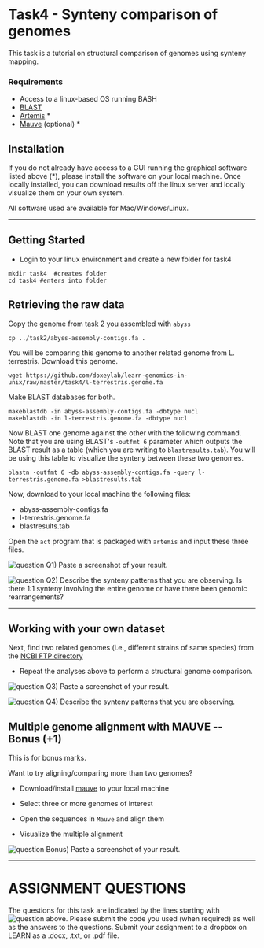 # Task4 - Synteny comparison of genomes

This task is a tutorial on structural comparison of genomes using synteny mapping.

### Requirements

* Access to a linux-based OS running BASH
* [BLAST](http://blast.ncbi.nlm.nih.gov/)
* [Artemis](http://sanger-pathogens.github.io/Artemis/Artemis/) *
* [Mauve](http://darlinglab.org/mauve/download.html) (optional) *

## Installation

If you do not already have access to a GUI running the graphical software listed above (*), please install the software on your local machine. Once locally installed, you can download results off the linux server and locally visualize them on your own system.

All software used are available for Mac/Windows/Linux.

---

## Getting Started

* Login to your linux environment and create a new folder for task4

```
mkdir task4  #creates folder
cd task4 #enters into folder
```

## Retrieving the raw data

Copy the genome from task 2 you assembled with `abyss`

```
cp ../task2/abyss-assembly-contigs.fa . 
```

You will be comparing this genome to another related genome from L. terrestris. Download this genome.

```
wget https://github.com/doxeylab/learn-genomics-in-unix/raw/master/task4/l-terrestris.genome.fa
```

Make BLAST databases for both.

```
makeblastdb -in abyss-assembly-contigs.fa -dbtype nucl
makeblastdb -in l-terrestris.genome.fa -dbtype nucl
```

Now BLAST one genome against the other with the following command. Note that you are using BLAST's `-outfmt 6` parameter which outputs the BLAST result as a table (which you are writing to `blastresults.tab`). You will be using this table to visualize the synteny between these two genomes.

```
blastn -outfmt 6 -db abyss-assembly-contigs.fa -query l-terrestris.genome.fa >blastresults.tab
```

Now, download to your local machine the following files:

* abyss-assembly-contigs.fa
* l-terrestris.genome.fa
* blastresults.tab

Open the `act` program that is packaged with `artemis` and input these three files.

![question](https://github.com/doxeylab/learn-genomics-in-unix/raw/master/questionbox.png) Q1) Paste a screenshot of your result.

![question](https://github.com/doxeylab/learn-genomics-in-unix/raw/master/questionbox.png) Q2) Describe the synteny patterns that you are observing. Is there 1:1 synteny involving the entire genome or have there been genomic rearrangements?

---

## Working with your own dataset

Next, find two related genomes (i.e., different strains of same species)  from the [NCBI FTP directory](ftp://ftp.ncbi.nlm.nih.gov/genomes/archive/old_genbank/Bacteria/)

* Repeat the analyses above to perform a structural genome comparison.

![question](https://github.com/doxeylab/learn-genomics-in-unix/raw/master/questionbox.png) Q3) Paste a screenshot of your result.

![question](https://github.com/doxeylab/learn-genomics-in-unix/raw/master/questionbox.png) Q4) Describe the synteny patterns that you are observing.


## Multiple genome alignment with MAUVE -- Bonus (+1)

This is for bonus marks.

Want to try aligning/comparing more than two genomes? 

* Download/install [mauve](http://darlinglab.org/mauve/download.html) to your local machine

* Select three or more genomes of interest

* Open the sequences in `Mauve` and align them

* Visualize the multiple alignment

![question](https://github.com/doxeylab/learn-genomics-in-unix/raw/master/questionbox.png) Bonus) Paste a screenshot of your result.


---


# ASSIGNMENT QUESTIONS

The questions for this task are indicated by the lines starting with ![question](https://github.com/doxeylab/learn-genomics-in-unix/raw/master/questionbox.png) above.
Please submit the code you used (when required) as well as the answers to the questions. Submit your assignment to a dropbox on LEARN as a .docx, .txt, or .pdf file.

